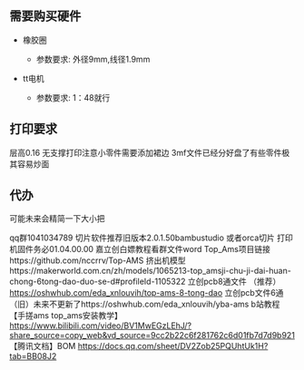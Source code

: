 
## 需要购买硬件
- 橡胶圈
  - 参数要求: 外径9mm,线径1.9mm

- tt电机
  - 参数要求: 1：48就行


## 打印要求
层高0.16
无支撑打印注意小零件需要添加裙边
3mf文件已经分好盘了有些零件极其容易炒面

## 代办
可能未来会精简一下大小把

qq群1041034789
切片软件推荐旧版本2.0.1.50bambustudio
或者orca切片
打印机固件务必01.04.00.00
嘉立创白嫖教程看群文件word
Top_Ams项目链接https://github.com/nccrrv/Top-AMS
挤出机模型https://makerworld.com.cn/zh/models/1065213-top_amsji-chu-ji-dai-huan-chong-6tong-dao-duo-se-d#profileId-1105322
立创pcb8通文件 （推荐）https://oshwhub.com/eda_xnlouvih/top-ams-8-tong-dao
立创pcb文件6通（旧）未来不更新了https://oshwhub.com/eda_xnlouvih/yba-ams
b站教程【手搓ams top_ams安装教学】 https://www.bilibili.com/video/BV1MwEGzLEhJ/?share_source=copy_web&vd_source=9cc2b22c6f281762c6d01fb7d7d9b921
【腾讯文档】BOM
https://docs.qq.com/sheet/DV2Zob25PQUhtUk1H?tab=BB08J2





